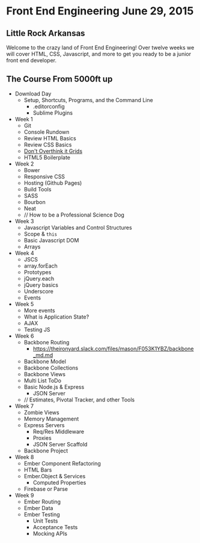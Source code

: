 # Front End Engineering June 29, 2015

## Little Rock Arkansas

Welcome to the crazy land of Front End Engineering!
Over twelve weeks we will cover HTML, CSS, Javascript, and more to get you ready to be a junior front end developer.

## The Course From 5000ft up

* Download Day
    - Setup, Shortcuts, Programs, and the Command Line
        - .editorconfig
        - Sublime Plugins
* Week 1
    - Git
    - Console Rundown
    - Review HTML Basics
    - Review CSS Basics
    - [Don't Overthink it Grids](https://css-tricks.com/dont-overthink-it-grids/)
    - HTML5 Boilerplate
* Week 2
    - Bower
    - Responsive CSS
    - Hosting (Github Pages)
    - Build Tools
    - SASS
    - Bourbon
    - Neat
    - // How to be a Professional Science Dog
* Week 3
    - Javascript Variables and Control Structures
    - Scope & `this`
    - Basic Javascript DOM
    - Arrays
* Week 4
    - JSCS
    - array.forEach
    - Prototypes
    - jQuery.each
    - jQuery basics
    - Underscore
    - Events
* Week 5
    - More events
    - What is Application State?
    - AJAX
    - Testing JS
* Week 6
    - Backbone Routing
        + https://theironyard.slack.com/files/mason/F053K1YBZ/backbone_md.md
    - Backbone Model
    - Backbone Collections
    - Backbone Views
    - Multi List ToDo
    - Basic Node.js & Express
        + JSON Server
    - // Estimates, Pivotal Tracker, and other Tools
* Week 7
    - Zombie Views
    - Memory Management
    - Express Servers
        + Req/Res Middleware
        + Proxies
        + JSON Server Scaffold
    - Backbone Project
* Week 8
    - Ember Component Refactoring
    - HTML Bars
    - Ember.Object & Services
        + Computed Properties
    - Firebase or Parse
* Week 9
    - Ember Routing
    - Ember Data
    - Ember Testing
        + Unit Tests
        + Acceptance Tests
        + Mocking APIs
